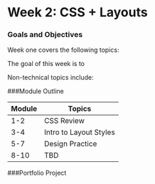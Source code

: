 # Week 2: CSS + Layouts

### Goals and Objectives


Week one covers the following topics:

The goal of this week is to

Non-technical topics include:

###Module Outline

| Module                      | Topics                      |
|-----------------------------|-----------------------------|
| 1-2                         | CSS Review              |
| 3-4                           | Intro to Layout Styles         |
| 5-7                         | Design Practice                  |
| 8-10                           | TBD

###Portfolio Project

